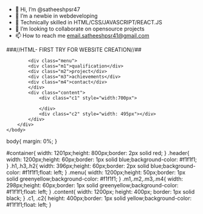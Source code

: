 - 👋 Hi, I’m @satheeshpsr47
- 👀 I’m a newbie in webdeveloping
- 🌱 Technically skilled in HTML/CSS/JAVASCRIPT/REACT.JS
- 💞️ I’m looking to collaborate on opensource projects
- 📫 How to reach me email.satheeshpsr41@gmail.com

<!---
satheeshpsr47/satheeshpsr47 is a ✨ special ✨ repository because its `README.md` (this file) appears on your GitHub profile.
You can click the Preview link to take a look at your changes.
--->

###//HTML- FIRST TRY FOR WEBSITE CREATION//##

<html lang="en">
    <head>
        <link rel="preconnect" href="https://fonts.googleapis.com">
<link rel="preconnect" href="https://fonts.gstatic.com" crossorigin>
<link href="https://fonts.googleapis.com/css2?family=Open+Sans:wght@300&display=swap" rel="stylesheet">
        <link rel="stylesheet" href="style.css">
    </head>
    <body>
        <div id="container">
            <div class="header">
                <div class="h1"></div>
                <div class="h2"></div>
                <div class="h3"></div>
            </div>

        
            <div class="menu">
            <div class="m1">qualification</div>
            <div class="m2">project</div>
            <div class="m3">achievements</div>
            <div class="m4">contact</div>
            </div>
            <div class="content">
                <div class="c1" style="width:700px">

                </div>
                <div class="c2" style="width: 495px"></div>
            </div>
        </div>
    </body>

</html>
body{
    margin: 0%;
}

#container{
    width: 1201px;height: 800px;border: 2px solid red;
}
.header{
    width: 1200px;height: 60px;border: 1px solid blue;background-color: #f1f1f1;
}
.h1,.h3,.h2{
    width: 396px;height: 60px;border: 2px solid blue;background-color: #f1f1f1;float: left;
}
.menu{
    width: 1200px;height: 50px;border: 1px solid greenyellow;background-color: #f1f1f1;
}
.m1,.m2,.m3,.m4{
    width: 298px;height: 60px;border: 1px solid greenyellow;background-color: #f1f1f1;float: left;
}
.content{
    width: 1200px;
    height: 400px;
    border: 1px solid black;
}
.c1, .c2{
    height: 400px;border: 1px solid yellow;background-color: #f1f1f1;float: left;
}

